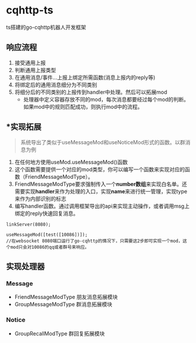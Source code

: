 # cqhttp-ts
ts搭建的go-cqhttp机器人开发框架

## 响应流程
1. 接受通用上报
2. 判断通用上报类型
3. 在通用消息/事件...上报上绑定所需函数(消息上报内的reply等)
4. 将绑定后的通用消息细分为不同类别
5. 将细分后的不同类别的上报传到handler中处理。然后可以拓展mod
	* 处理器中定义容器存放不同的mod，每次消息都要经过每个mod的判断。如果mod中的规则匹配成功，则执行mod中的流程。

## *实现拓展
> 系统导出了类似于useMessageMod和useNoticeMod形式的函数。以群消息为例
1. 在任何地方使用useMod.useMessageMod()函数
2. 这个函数需要提供一个对应的mod类型，你可以编写一个函数来实现对应的函数（FriendMessageModType）。
3. FriendMessageModType要求强制传入一个**number数组**来实现白名单。还需要实现**handler**来作为处理的入口，实现**name**来进行统一管理，实现type来作为内部识别的标志
4. 编写handler函数。通过调用框架导出的api来实现主动操作，或者调用msg上绑定的reply快速回复消息。

```
linkServer(8080);

useMessageMod([test([10086])]);
//在websocket 8080端口运行了go-cqhttp的情况下，只需要这2步即可实现一个mod，这个mod只会对10086的qq或者群号来响应。
```


## 实现处理器
### Message
* FriendMessageModType 朋友消息拓展模块
* GroupMessageModType 群消息拓展模块

### Notice
* GroupRecallModType 群回复拓展模块